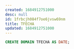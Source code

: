 ```yaml
---
created: 1684912751000
desc: null
id: 1frbcjh084f7oe6jvsw69nm
title: TFECHA
updated: 1684912751000
---
```


```sql
CREATE DOMAIN TFECHA AS DATE;
```